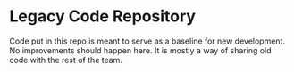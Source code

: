 # Legacy Code Repository
Code put in this repo is meant to serve as a baseline for new development.
No improvements should happen here. It is mostly a way of sharing old code
with the rest of the team.
